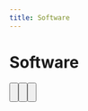 ```yaml
---
title: Software
---
```


# Software

<Button label="🔗 mrs_msgs API" link="https://ctu-mrs.github.io/mrs_msgs/" block /><br />

<Button label="🔗 mrs_modules_msgs API" link="https://ctu-mrs.github.io/mrs_modules_msgs/" block /><br />

<Button label="🔗 mrs_lib API" link="https://ctu-mrs.github.io/mrs_lib/" block /><br />
